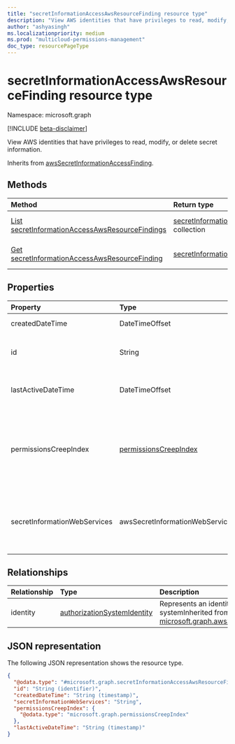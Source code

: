 ```yaml
---
title: "secretInformationAccessAwsResourceFinding resource type"
description: "View AWS identities that have privileges to read, modify, or delete secret information."
author: "ashyasingh"
ms.localizationpriority: medium
ms.prod: "multicloud-permissions-management"
doc_type: resourcePageType
---
```


# secretInformationAccessAwsResourceFinding resource type

Namespace: microsoft.graph

[!INCLUDE [beta-disclaimer](../../includes/beta-disclaimer.md)]

View AWS identities that have privileges to read, modify, or delete secret information.

Inherits from [awsSecretInformationAccessFinding](../resources/awssecretinformationaccessfinding.md).

## Methods
|Method|Return type|Description|
|:---|:---|:---|
|[List secretInformationAccessAwsResourceFindings](../api/secretinformationaccessawsresourcefinding-list.md)|[secretInformationAccessAwsResourceFinding](../resources/secretinformationaccessawsresourcefinding.md) collection|Get a list of the [secretInformationAccessAwsResourceFinding](../resources/secretinformationaccessawsresourcefinding.md) objects and their properties.|
|[Get secretInformationAccessAwsResourceFinding](../api/secretinformationaccessawsresourcefinding-get.md)|[secretInformationAccessAwsResourceFinding](../resources/secretinformationaccessawsresourcefinding.md)|Read the properties and relationships of a [secretInformationAccessAwsResourceFinding](../resources/secretinformationaccessawsresourcefinding.md) object.|


## Properties
|Property|Type|Description|
|:---|:---|:---|
|createdDateTime|DateTimeOffset|A date specifiying when the Finding was created Inherited from [finding](../resources/finding.md).|
|id|String|Unique identifier for the Finding. This id will be base64 encoded using the format:{findingType}{FindingId} to ensure uniqueness Inherited from [entity](../resources/entity.md).|
|lastActiveDateTime|DateTimeOffset|A date specifiying when the last time the identity in this Finding accessed a secret store Inherited from [awsSecretInformationAccessFinding](../resources/awssecretinformationaccessfinding.md).|
|permissionsCreepIndex|[permissionsCreepIndex](../resources/permissionscreepindex.md)|Assigns an index based on an identities excessive permissions that is classified into three buckets: 0-33: low, 34-66: medium, 67-100: high. This property and its values are a snapshot as of when the finding was created and may not reflect the current values for the identity Inherited from [awsSecretInformationAccessFinding](../resources/awssecretinformationaccessfinding.md).|
|secretInformationWebServices|awsSecretInformationWebServices|*WS secret stores which can be accessed by the user, role, resource or serverless function Inherited from [awsSecretInformationAccessFinding](../resources/awssecretinformationaccessfinding.md).The possible values are: `secretsManager`, `certificateAuthority`, `cloudHsm`, `certificateManager`, `unknownFutureValue`.|

## Relationships
|Relationship|Type|Description|
|:---|:---|:---|
|identity|[authorizationSystemIdentity](../resources/authorizationsystemidentity.md)|Represents an identity in an authorization systemInherited from [microsoft.graph.awsSecretInformationAccessFinding](../resources/awssecretinformationaccessfinding.md)|

## JSON representation
The following JSON representation shows the resource type.
<!-- {
  "blockType": "resource",
  "keyProperty": "id",
  "@odata.type": "microsoft.graph.secretInformationAccessAwsResourceFinding",
  "baseType": "microsoft.graph.awsSecretInformationAccessFinding",
  "openType": false
}
-->
``` json
{
  "@odata.type": "#microsoft.graph.secretInformationAccessAwsResourceFinding",
  "id": "String (identifier)",
  "createdDateTime": "String (timestamp)",
  "secretInformationWebServices": "String",
  "permissionsCreepIndex": {
    "@odata.type": "microsoft.graph.permissionsCreepIndex"
  },
  "lastActiveDateTime": "String (timestamp)"
}
```

